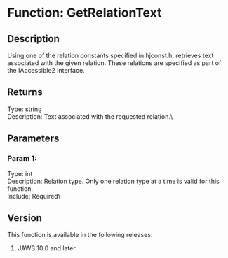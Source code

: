 # Function: GetRelationText

## Description

Using one of the relation constants specified in hjconst.h, retrieves
text associated with the given relation. These relations are specified
as part of the IAccessible2 interface.

## Returns

Type: string\
Description: Text associated with the requested relation.\

## Parameters

### Param 1:

Type: int\
Description: Relation type. Only one relation type at a time is valid
for this function.\
Include: Required\

## Version

This function is available in the following releases:

1.  JAWS 10.0 and later
